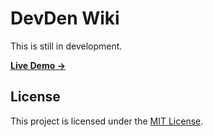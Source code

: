 # DevDen Wiki
This is still in development.

[**Live Demo →**](https://devden-wiki.netlify.app/)

## License

This project is licensed under the [MIT License](./LICENSE).
